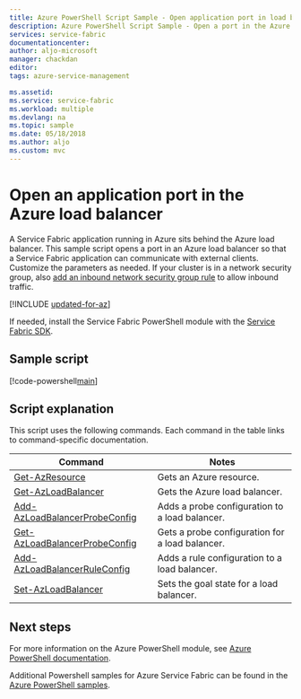 ```yaml
---
title: Azure PowerShell Script Sample - Open application port in load balancer | Microsoft Docs
description: Azure PowerShell Script Sample - Open a port in the Azure load balancer for a Service Fabric application.
services: service-fabric
documentationcenter: 
author: aljo-microsoft
manager: chackdan
editor: 
tags: azure-service-management

ms.assetid: 
ms.service: service-fabric
ms.workload: multiple
ms.devlang: na
ms.topic: sample
ms.date: 05/18/2018
ms.author: aljo
ms.custom: mvc
---
```


# Open an application port in the Azure load balancer

A Service Fabric application running in Azure sits behind the Azure load balancer. This sample script opens a port in an Azure load balancer so that a Service Fabric application can communicate with external clients. Customize the parameters as needed. If your cluster is in a network security group, also [add an inbound network security group rule](service-fabric-powershell-add-nsg-rule.md) to allow inbound traffic.

[!INCLUDE [updated-for-az](../../../includes/updated-for-az.md)]

If needed, install the Service Fabric PowerShell module with the [Service Fabric SDK](../service-fabric-get-started.md). 

## Sample script

[!code-powershell[main](../../../powershell_scripts/service-fabric/open-port-in-load-balancer/open-port-in-load-balancer.ps1 "Open a port in the load balancer")]

## Script explanation

This script uses the following commands. Each command in the table links to command-specific documentation.

| Command | Notes |
|---|---|
| [Get-AzResource](/powershell/module/az.resources/get-azresource) | Gets an Azure resource.  |
| [Get-AzLoadBalancer](/powershell/module/az.network/get-azloadbalancer) | Gets the Azure load balancer. |
| [Add-AzLoadBalancerProbeConfig](/powershell/module/az.network/add-azloadbalancerprobeconfig) | Adds a probe configuration to a load balancer.|
| [Get-AzLoadBalancerProbeConfig](/powershell/module/az.network/get-azloadbalancerprobeconfig) | Gets a probe configuration for a load balancer. |
| [Add-AzLoadBalancerRuleConfig](/powershell/module/az.network/add-azloadbalancerruleconfig) | Adds a rule configuration to a load balancer. |
| [Set-AzLoadBalancer](/powershell/module/az.network/set-azloadbalancer) | Sets the goal state for a load balancer. |

## Next steps

For more information on the Azure PowerShell module, see [Azure PowerShell documentation](/powershell/azure/overview).

Additional Powershell samples for Azure Service Fabric can be found in the [Azure PowerShell samples](../service-fabric-powershell-samples.md).
